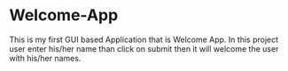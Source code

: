 # Welcome-App
This is my first GUI based Application that is Welcome App. In this project user enter his/her name than click on submit then it will welcome the user with his/her names.
